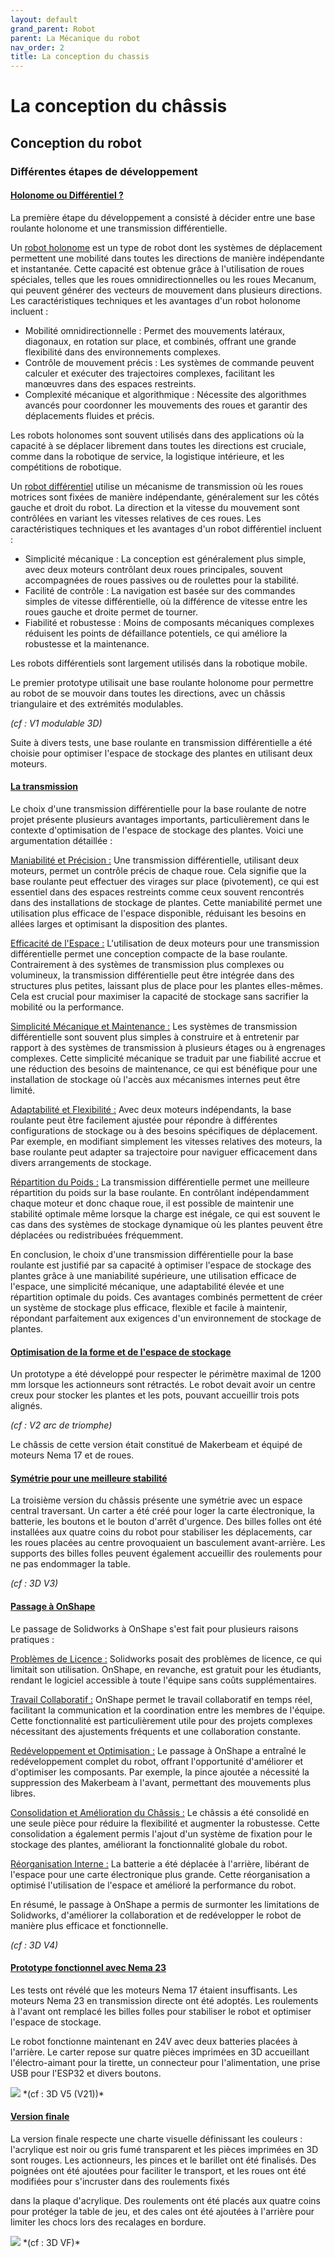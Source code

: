 ```yaml
---
layout: default
grand_parent: Robot
parent: La Mécanique du robot
nav_order: 2
title: La conception du chassis
---
```


# La conception du châssis

## Conception du robot

### Différentes étapes de développement

#### <ins>Holonome ou Différentiel ?</ins>

La première étape du développement a consisté à décider entre une base roulante holonome et une transmission différentielle.

Un <ins>robot holonome</ins> est un type de robot dont les systèmes de déplacement permettent une mobilité dans toutes les directions de manière indépendante et instantanée. Cette capacité est obtenue grâce à l'utilisation de roues spéciales, telles que les roues omnidirectionnelles ou les roues Mecanum, qui peuvent générer des vecteurs de mouvement dans plusieurs directions. Les caractéristiques techniques et les avantages d'un robot holonome incluent :  

- Mobilité omnidirectionnelle : Permet des mouvements latéraux, diagonaux, en rotation sur place, et combinés, offrant une grande flexibilité dans des environnements complexes.  
- Contrôle de mouvement précis : Les systèmes de commande peuvent calculer et exécuter des trajectoires complexes, facilitant les manœuvres dans des espaces restreints.
- Complexité mécanique et algorithmique : Nécessite des algorithmes avancés pour coordonner les mouvements des roues et garantir des déplacements fluides et précis.  

Les robots holonomes sont souvent utilisés dans des applications où la capacité à se déplacer librement dans toutes les directions est cruciale, comme dans la robotique de service, la logistique intérieure, et les compétitions de robotique.  

Un <ins>robot différentiel</ins> utilise un mécanisme de transmission où les roues motrices sont fixées de manière indépendante, généralement sur les côtés gauche et droit du robot. La direction et la vitesse du mouvement sont contrôlées en variant les vitesses relatives de ces roues. Les caractéristiques techniques et les avantages d'un robot différentiel incluent :  

- Simplicité mécanique : La conception est généralement plus simple, avec deux moteurs contrôlant deux roues principales, souvent accompagnées de roues passives ou de roulettes pour la stabilité.  
- Facilité de contrôle : La navigation est basée sur des commandes simples de vitesse différentielle, où la différence de vitesse entre les roues gauche et droite permet de tourner.  
- Fiabilité et robustesse : Moins de composants mécaniques complexes réduisent les points de défaillance potentiels, ce qui améliore la robustesse et la maintenance.  

Les robots différentiels sont largement utilisés dans la robotique mobile.

Le premier prototype utilisait une base roulante holonome pour permettre au robot de se mouvoir dans toutes les directions, avec un châssis triangulaire et des extrémités modulables.

*(cf : V1 modulable 3D)*

Suite à divers tests, une base roulante en transmission différentielle a été choisie pour optimiser l'espace de stockage des plantes en utilisant deux moteurs.

#### <ins>La transmission</ins>

Le choix d'une transmission différentielle pour la base roulante de notre projet présente plusieurs avantages importants, particulièrement dans le contexte d'optimisation de l'espace de stockage des plantes. Voici une argumentation détaillée :

<ins>Maniabilité et Précision :</ins> Une transmission différentielle, utilisant deux moteurs, permet un contrôle précis de chaque roue. Cela signifie que la base roulante peut effectuer des virages sur place (pivotement), ce qui est essentiel dans des espaces restreints comme ceux souvent rencontrés dans des installations de stockage de plantes. Cette maniabilité permet une utilisation plus efficace de l'espace disponible, réduisant les besoins en allées larges et optimisant la disposition des plantes.

<ins>Efficacité de l'Espace :</ins> L'utilisation de deux moteurs pour une transmission différentielle permet une conception compacte de la base roulante. Contrairement à des systèmes de transmission plus complexes ou volumineux, la transmission différentielle peut être intégrée dans des structures plus petites, laissant plus de place pour les plantes elles-mêmes. Cela est crucial pour maximiser la capacité de stockage sans sacrifier la mobilité ou la performance.

<ins>Simplicité Mécanique et Maintenance :</ins> Les systèmes de transmission différentielle sont souvent plus simples à construire et à entretenir par rapport à des systèmes de transmission à plusieurs étages ou à engrenages complexes. Cette simplicité mécanique se traduit par une fiabilité accrue et une réduction des besoins de maintenance, ce qui est bénéfique pour une installation de stockage où l'accès aux mécanismes internes peut être limité.

<ins>Adaptabilité et Flexibilité :</ins> Avec deux moteurs indépendants, la base roulante peut être facilement ajustée pour répondre à différentes configurations de stockage ou à des besoins spécifiques de déplacement. Par exemple, en modifiant simplement les vitesses relatives des moteurs, la base roulante peut adapter sa trajectoire pour naviguer efficacement dans divers arrangements de stockage.

<ins>Répartition du Poids :</ins> La transmission différentielle permet une meilleure répartition du poids sur la base roulante. En contrôlant indépendamment chaque moteur et donc chaque roue, il est possible de maintenir une stabilité optimale même lorsque la charge est inégale, ce qui est souvent le cas dans des systèmes de stockage dynamique où les plantes peuvent être déplacées ou redistribuées fréquemment.

En conclusion, le choix d'une transmission différentielle pour la base roulante est justifié par sa capacité à optimiser l'espace de stockage des plantes grâce à une maniabilité supérieure, une utilisation efficace de l'espace, une simplicité mécanique, une adaptabilité élevée et une répartition optimale du poids. Ces avantages combinés permettent de créer un système de stockage plus efficace, flexible et facile à maintenir, répondant parfaitement aux exigences d'un environnement de stockage de plantes.

#### <ins>Optimisation de la forme et de l'espace de stockage</ins>

Un prototype a été développé pour respecter le périmètre maximal de 1200 mm lorsque les actionneurs sont rétractés. Le robot devait avoir un centre creux pour stocker les plantes et les pots, pouvant accueillir trois pots alignés.

*(cf : V2 arc de triomphe)*

Le châssis de cette version était constitué de Makerbeam et équipé de moteurs Nema 17 et de roues.

#### <ins>Symétrie pour une meilleure stabilité</ins>

La troisième version du châssis présente une symétrie avec un espace central traversant. Un carter a été créé pour loger la carte électronique, la batterie, les boutons et le bouton d'arrêt d'urgence. Des billes folles ont été installées aux quatre coins du robot pour stabiliser les déplacements, car les roues placées au centre provoquaient un basculement avant-arrière. Les supports des billes folles peuvent également accueillir des roulements pour ne pas endommager la table.

*(cf : 3D V3)*

#### <ins>Passage à OnShape</ins>

Le passage de Solidworks à OnShape s'est fait pour plusieurs raisons pratiques :

<ins>Problèmes de Licence :</ins> Solidworks posait des problèmes de licence, ce qui limitait son utilisation. OnShape, en revanche, est gratuit pour les étudiants, rendant le logiciel accessible à toute l'équipe sans coûts supplémentaires.

<ins>Travail Collaboratif :</ins> OnShape permet le travail collaboratif en temps réel, facilitant la communication et la coordination entre les membres de l'équipe. Cette fonctionnalité est particulièrement utile pour des projets complexes nécessitant des ajustements fréquents et une collaboration constante.

<ins>Redéveloppement et Optimisation :</ins> Le passage à OnShape a entraîné le redéveloppement complet du robot, offrant l'opportunité d'améliorer et d'optimiser les composants. Par exemple, la pince ajoutée a nécessité la suppression des Makerbeam à l'avant, permettant des mouvements plus libres.

<ins>Consolidation et Amélioration du Châssis :</ins> Le châssis a été consolidé en une seule pièce pour réduire la flexibilité et augmenter la robustesse. Cette consolidation a également permis l'ajout d'un système de fixation pour le stockage des plantes, améliorant la fonctionnalité globale du robot.

<ins>Réorganisation Interne :</ins> La batterie a été déplacée à l'arrière, libérant de l'espace pour une carte électronique plus grande. Cette réorganisation a optimisé l'utilisation de l'espace et amélioré la performance du robot.

En résumé, le passage à OnShape a permis de surmonter les limitations de Solidworks, d'améliorer la collaboration et de redévelopper le robot de manière plus efficace et fonctionnelle.

*(cf : 3D V4)*

#### <ins>Prototype fonctionnel avec Nema 23</ins>

Les tests ont révélé que les moteurs Nema 17 étaient insuffisants. Les moteurs Nema 23 en transmission directe ont été adoptés. Les roulements à l'avant ont remplacé les billes folles pour stabiliser le robot et optimiser l'espace de stockage.

Le robot fonctionne maintenant en 24V avec deux batteries placées à l'arrière. Le carter repose sur quatre pièces imprimées en 3D accueillant l'électro-aimant pour la tirette, un connecteur pour l'alimentation, une prise USB pour l'ESP32 et divers boutons.

<img src="../../images/Robot-21-02-2024.png" max-width="100%">
*(cf : 3D V5 (V21))*

#### <ins>Version finale</ins>

La version finale respecte une charte visuelle définissant les couleurs : l'acrylique est noir ou gris fumé transparent et les pièces imprimées en 3D sont rouges. Les actionneurs, les pinces et le barillet ont été finalisés. Des poignées ont été ajoutées pour faciliter le transport, et les roues ont été modifiées pour s'incruster dans des roulements fixés

 dans la plaque d'acrylique. Des roulements ont été placés aux quatre coins pour protéger la table de jeu, et des cales ont été ajoutées à l'arrière pour limiter les chocs lors des recalages en bordure.

<img src="../../images/Robot-Vf1.png" max-width="100%">
*(cf : 3D VF)*
